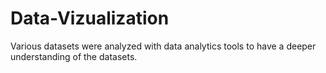 # Data-Vizualization
Various datasets were analyzed with data analytics tools to have a deeper understanding of the datasets.
